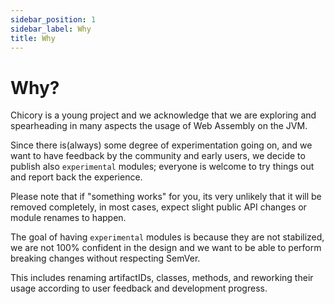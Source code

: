 ```yaml
---
sidebar_position: 1
sidebar_label: Why
title: Why
---
```

# Why?

Chicory is a young project and we acknowledge that we are exploring and spearheading in many aspects the usage of Web Assembly on the JVM.

Since there is(always) some degree of experimentation going on, and we want to have feedback by the community and early users, we decide to publish also `experimental` modules; everyone is welcome to try things out and report back the experience.

Please note that if "something works" for you, its very unlikely that it will be removed completely, in most cases, expect slight public API changes or module renames to happen.

The goal of having `experimental` modules is because they are not stabilized, we are not 100% confident in the design and we want to be able to perform breaking changes without respecting SemVer.

This includes renaming artifactIDs, classes, methods, and reworking their usage according to user feedback and development progress.

<!--
```java
//DEPS com.dylibso.chicory:docs-lib:999-SNAPSHOT

docs.FileOps.writeResult("docs/experimental", "why.md.result", "empty");
```
-->
